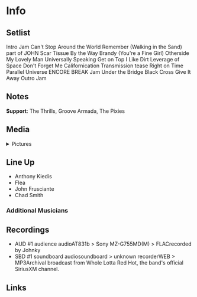 # Info

## Setlist

Intro Jam
Can't Stop
Around the World
Remember (Walking in the Sand) part of JOHN
Scar Tissue
By the Way
Brandy (You're a Fine Girl)
Otherside
My Lovely Man
Universally Speaking
Get on Top
I Like Dirt
Leverage of Space
Don't Forget Me
Californication
Transmission tease
Right on Time
Parallel Universe
ENCORE BREAK
Jam
Under the Bridge
Black Cross
Give It Away
Outro Jam

## Notes

**Support**: The Thrills, Groove Armada, The Pixies

## Media 

<details>
  <summary>Pictures</summary>
  <!--<img alt="Setlist" title="Setlist" src="_.jpg" height="200" />-->
</details>

## Line Up

* Anthony Kiedis
* Flea
* John Frusciante
* Chad Smith

### Additional Musicians

## Recordings

* AUD #1 audience audioAT831b > Sony MZ-G755MD(M) > FLACrecorded by Johnky
* SBD #1 soundboard audiosoundboard > unknown recorderWEB > MP3Archival broadcast from Whole Lotta Red Hot, the band's official SiriusXM channel.

## Links
